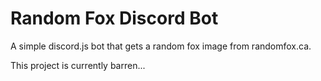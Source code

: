 # Random Fox Discord Bot
A simple discord.js bot that gets a random fox image from randomfox.ca.

This project is currently barren...
